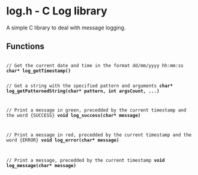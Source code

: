 # log.h - C Log library

A simple C library to deal with message logging.

## Functions

<code>
// Get the current date and time in the format dd/mm/yyyy hh:mm:ss
<b>char* log_getTimestamp()</b>

// Get a string with the specified pattern and arguments
<b>char* log_getPatternedString(char* pattern, int argsCount, ...)</b>

// Print a message in green, precedded by the current timestamp and the word {SUCCESS}
<b>void log_success(char* message)</b>

// Print a message in red, precedded by the current timestamp and the word {ERROR}
<b>void log_error(char* message)</b>

// Print a message, precedded by the current timestamp
<b>void log_message(char* message)</b>
</code>
